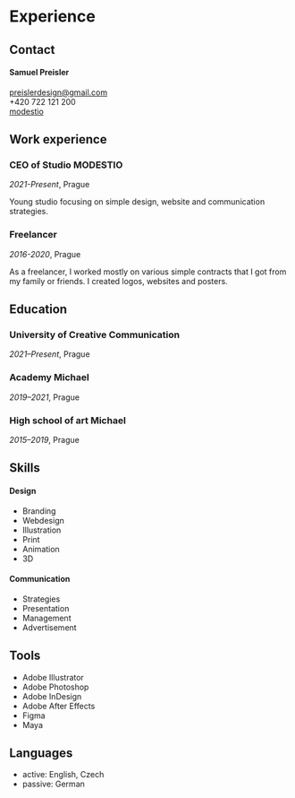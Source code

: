 # Experience

## Contact
#### Samuel Preisler
preislerdesign@gmail.com<br>
+420 722 121 200<br>
[modestio](https://modestio.com)

## Work experience

### CEO of Studio MODESTIO
*2021-Present*, Prague

Young studio focusing on simple design, website and communication strategies.

### Freelancer
*2016-2020*, Prague

As a freelancer, I worked mostly on various simple contracts that I got from my family or friends. I created logos, websites and posters.

## Education

### University of Creative Communication
*2021–Present*, Prague

### Academy Michael
*2019–2021*, Prague

### High school of art Michael
*2015–2019*, Prague


## Skills

#### Design
* Branding
* Webdesign
* Illustration
* Print
* Animation
* 3D

#### Communication
* Strategies
* Presentation
* Management
* Advertisement

## Tools
* Adobe Illustrator
* Adobe Photoshop
* Adobe InDesign
* Adobe After Effects
* Figma
* Maya

## Languages
* active: English, Czech
* passive: German
